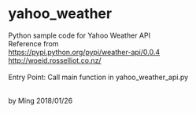 # yahoo_weather
Python sample code for Yahoo Weather API<br>
Reference from<br>
https://pypi.python.org/pypi/weather-api/0.0.4<br>
http://woeid.rosselliot.co.nz/<br>
<br>
Entry Point: Call main function in yahoo_weather_api.py

<br>
by Ming 2018/01/26
